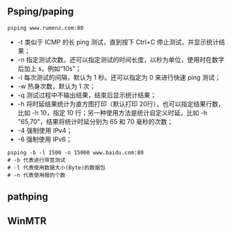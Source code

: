 ## Psping/paping

```shell
psping www.rumenz.com:80
```

- -t 类似于 ICMP 的长 ping 测试，直到按下 Ctrl+C 停止测试，并显示统计结果；
- -n 指定测试次数。还可以指定测试的时间长度，以秒为单位，使用时在数字后加上 s，例如“10s”；
- -i 每次测试的间隔，默认为 1 秒。还可以指定为 0 来进行快速 ping 测试；
- -w 热身次数，默认为 1 次；
- -q 测试过程中不输出结果，结束后显示统计结果；
- -h 将时延结果统计为直方图打印（默认打印 20行），也可以指定结果行数，比如 -h 10，指定 10 行；另一种使用方法是统计自定义时延，比如 -h "65,70"，结果将统计时延分别为 65 和 70 毫秒的次数；
- -4 强制使用 IPv4；
- -6 强制使用 IPv6；

```shell
psping -b -l 1500 -n 15000 www.baidu.com:80
# -b 代表进行带宽测试
# -l 代表使用数据大小(Byte)的数据包
# -n 代表使用报的个数
```

## pathping

## WinMTR

